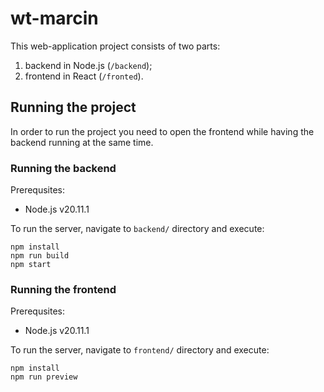 # wt-marcin

This web-application project consists of two parts:

1. backend in Node.js (`/backend`);
2. frontend in React (`/fronted`).

## Running the project

In order to run the project you need to open the frontend while having the backend running at the same time.

### Running the backend

Prerequsites:

- Node.js v20.11.1

To run the server, navigate to `backend/` directory and execute:

```
npm install
npm run build
npm start
```

### Running the frontend

Prerequsites:

- Node.js v20.11.1

To run the server, navigate to `frontend/` directory and execute:

```
npm install
npm run preview
```
